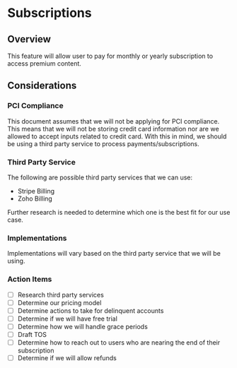 # Subscriptions

## Overview

This feature will allow user to pay for monthly or yearly subscription to access premium content.

## Considerations

### PCI Compliance

This document assumes that we will not be applying for PCI compliance. This means that we will not be storing credit card information nor are we allowed to accept inputs related to credit card. With this in mind, we should be using a third party service to process payments/subscriptions.

### Third Party Service

The following are possible third party services that we can use:

- Stripe Billing
- Zoho Billing

Further research is needed to determine which one is the best fit for our use case.

### Implementations

Implementations will vary based on the third party service that we will be using.

### Action Items

- [ ] Research third party services
- [ ] Determine our pricing model
- [ ] Determine actions to take for delinquent accounts
- [ ] Determine if we will have free trial
- [ ] Determine how we will handle grace periods
- [ ] Draft TOS
- [ ] Determine how to reach out to users who are nearing the end of their subscription
- [ ] Determine if we will allow refunds